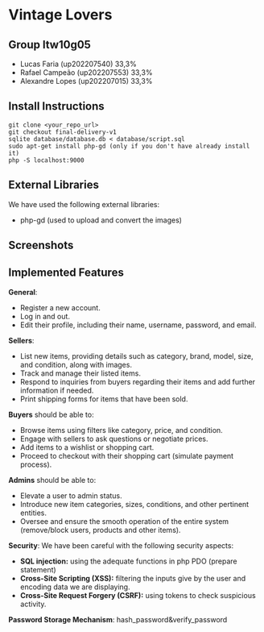 # Vintage Lovers

## Group ltw10g05

- Lucas Faria (up202207540) 33,3%
- Rafael Campeão (up202207553) 33,3%
- Alexandre Lopes (up202207015) 33,3%

## Install Instructions

    git clone <your_repo_url>
    git checkout final-delivery-v1
    sqlite database/database.db < database/script.sql
    sudo apt-get install php-gd (only if you don't have already install it)
    php -S localhost:9000

## External Libraries

We have used the following external libraries:

- php-gd (used to upload and convert the images)

## Screenshots


## Implemented Features

**General**:

- Register a new account.
- Log in and out.
- Edit their profile, including their name, username, password, and email.

**Sellers**:

- List new items, providing details such as category, brand, model, size, and condition, along with images.
- Track and manage their listed items.
- Respond to inquiries from buyers regarding their items and add further information if needed.
- Print shipping forms for items that have been sold.

**Buyers**  should be able to:

- Browse items using filters like category, price, and condition.
- Engage with sellers to ask questions or negotiate prices.
- Add items to a wishlist or shopping cart.
- Proceed to checkout with their shopping cart (simulate payment process).

**Admins**  should be able to:

- Elevate a user to admin status.
- Introduce new item categories, sizes, conditions, and other pertinent entities.
- Oversee and ensure the smooth operation of the entire system (remove/block users, products and other items).

**Security**:
We have been careful with the following security aspects:

- **SQL injection:** using the adequate functions in php PDO (prepare statement)
- **Cross-Site Scripting (XSS):** filtering the inputs give by the user and encoding data we are displaying.
- **Cross-Site Request Forgery (CSRF):** using tokens to check suspicious activity.

**Password Storage Mechanism**: hash_password&verify_password